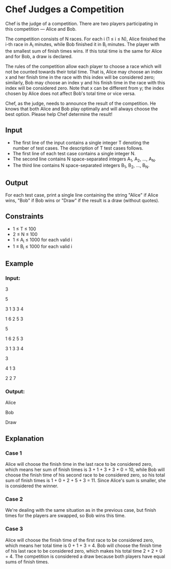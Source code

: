 # Chef Judges a Competition

Chef is the judge of a competition. There are two players participating in this competition — Alice and Bob.

The competition consists of N races. 
For each i (1 ≤ i ≤ N), Alice finished the i-th race in A<sub>i</sub> minutes, while Bob finished it in B<sub>i</sub> minutes. 
The player with the smallest sum of finish times wins. If this total time is the same for Alice and for Bob, a draw is declared.

The rules of the competition allow each player to choose a race which will not be counted towards their total time. 
That is, Alice may choose an index x and her finish time in the race with this index will be considered zero; similarly, Bob may 
choose an index y and his finish time in the race with this index will be considered zero. 
Note that x can be different from y; the index chosen by Alice does not affect Bob's total time or vice versa.

Chef, as the judge, needs to announce the result of the competition. He knows that both Alice and Bob play optimally and will always choose the best option. Please help Chef determine the result!

## Input

- The first line of the input contains a single integer T denoting the number of test cases. The description of T test cases follows.
- The first line of each test case contains a single integer N.
- The second line contains N space-separated integers A<sub>1</sub>, A<sub>2</sub>, ..., A<sub>N</sub>.
- The third line contains N space-separated integers B<sub>1</sub>, B<sub>2</sub>, ..., B<sub>N</sub>.

## Output

For each test case, print a single line containing the string "Alice" if Alice wins, "Bob" if Bob wins or "Draw" if the result is a draw (without quotes).

## Constraints

- 1 ≤ T ≤ 100
- 2 ≤ N ≤ 100
- 1 ≤ A<sub>i</sub> ≤ 1000 for each valid i
- 1 ≤ B<sub>i</sub> ≤ 1000 for each valid i

## Example

### Input:

3

5

3 1 3 3 4

1 6 2 5 3

5

1 6 2 5 3

3 1 3 3 4

3

4 1 3

2 2 7

### Output:

Alice

Bob

Draw

## Explanation

### Case 1

Alice will choose the finish time in the last race to be considered zero, which means her sum of finish times is 3 + 1 + 3 + 3 + 0 = 10, while 
Bob will choose the finish time of his second race to be considered zero, so his total sum of finish times is 1 + 0 + 2 + 5 + 3 = 11. 
Since Alice's sum is smaller, she is considered the winner.

### Case 2

We're dealing with the same situation as in the previous case, but finish times for the players are swapped, so Bob wins this time.

### Case 3

Alice will choose the finish time of the first race to be considered zero, which means her total time is 0 + 1 + 3 = 4. 
Bob will choose the finish time of his last race to be considered zero, which makes his total time 2 + 2 + 0 = 4. 
The competition is considered a draw because both players have equal sums of finish times.
